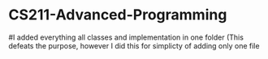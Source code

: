 # CS211-Advanced-Programming

#I added everything all classes and implementation in one folder (This defeats the purpose, however I did this for simplicty of adding only one file
